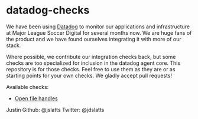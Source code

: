 datadog-checks
==============

We have been using [Datadog](http://www.datadoghq.com) to monitor our applications and infrastructure at Major League Soccer Digital for several months now. We are huge fans of the product and we have found ourselves integrating it with more of our stack. 

Where possible, we contribute our integration checks back, but some checks are too specialized for inclusion in the datadog agent core. This repository is for those checks. Feel free to use them as they are or as starting points for your own checks. We gladly accept pull requests!

Available checks:

- [Open file handles](/open_handles)

Justin
Github: @jslatts
Twitter: @jdslatts
